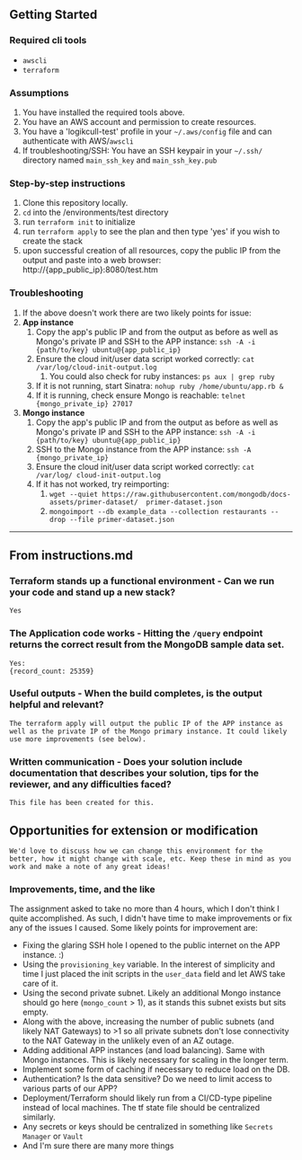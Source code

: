 ## Getting Started

### Required cli tools
- `awscli`
- `terraform`

### Assumptions
1. You have installed the required tools above.
1. You have an AWS account and permission to create resources.
1. You have a 'logikcull-test' profile in your `~/.aws/config` file and can authenticate with AWS/`awscli`
1. If troubleshooting/SSH: You have an SSH keypair in your `~/.ssh/` directory named `main_ssh_key` and `main_ssh_key.pub`

### Step-by-step instructions
1. Clone this repository locally.
1. `cd` into the /environments/test directory
1. run `terraform init` to initialize
1. run `terraform apply` to see the plan and then type 'yes' if you wish to create the stack
1. upon successful creation of all resources, copy the public IP from the output and paste into a web browser: http://{app_public_ip}:8080/test.htm

### Troubleshooting
1. If the above doesn't work there are two likely points for issue: 
1. **App instance**
   1. Copy the app's public IP and from the output as before as well as Mongo's private IP and SSH to the APP instance: `ssh -A -i {path/to/key} ubuntu@{app_public_ip}`
   1. Ensure the cloud init/user data script worked correctly: `cat /var/log/cloud-init-output.log`
      1. You could also check for ruby instances: `ps aux | grep ruby`
   1. If it is not running, start Sinatra: `nohup ruby /home/ubuntu/app.rb &`
   1. If it is running, check ensure Mongo is reachable: `telnet {mongo_private_ip} 27017`
1. **Mongo instance**
   1. Copy the app's public IP and from the output as before as well as Mongo's private IP  and SSH to the APP instance: `ssh -A -i {path/to/key} ubuntu@{app_public_ip}`
   1. SSH to the Mongo instance from the APP instance: `ssh -A {mongo_private_ip}`
   1. Ensure the cloud init/user data script worked correctly: `cat /var/log/ cloud-init-output.log`
   1. If it has not worked, try reimporting: 
      1. `wget --quiet https://raw.githubusercontent.com/mongodb/docs-assets/primer-dataset/  primer-dataset.json`
      1. `mongoimport --db example_data --collection restaurants --drop --file primer-dataset.json`

___

## From instructions.md

### Terraform stands up a functional environment - Can we run your code and stand up a new stack?
    Yes

### The Application code works - Hitting the `/query` endpoint returns the correct result from the MongoDB sample data set.
    Yes:
    {record_count: 25359}

### Useful outputs - When the build completes, is the output helpful and relevant?
    The terraform apply will output the public IP of the APP instance as well as the private IP of the Mongo primary instance. It could likely use more improvements (see below).

### Written communication - Does your solution include documentation that describes your solution, tips for the reviewer, and any difficulties faced?
    This file has been created for this.

## Opportunities for extension or modification
    We'd love to discuss how we can change this environment for the better, how it might change with scale, etc. Keep these in mind as you work and make a note of any great ideas!

### Improvements, time, and the like
The assignment asked to take no more than 4 hours, which I don't think I quite accomplished. As such, I didn't have time to make improvements or fix any of the issues I caused. Some likely points for improvement are:
- Fixing the glaring SSH hole I opened to the public internet on the APP instance. :)
- Using the `provisioning_key` variable. In the interest of simplicity and time I just placed the init scripts in the `user_data` field and let AWS take care of it.
- Using the second private subnet. Likely an additional Mongo instance should go here (`mongo_count` > 1), as it stands this subnet exists but sits empty.
- Along with the above, increasing the number of public subnets (and likely NAT Gateways) to >1 so all private subnets don't lose connectivity to the NAT Gateway in the unlikely even of an AZ outage.
- Adding additional APP instances (and load balancing). Same with Mongo instances. This is likely necessary for scaling in the longer term.
- Implement some form of caching if necessary to reduce load on the DB.
- Authentication? Is the data sensitive? Do we need to limit access to various parts of our APP?
- Deployment/Terraform should likely run from a CI/CD-type pipeline instead of local machines. The tf state file should be centralized similarly.
- Any secrets or keys should be centralized in something like `Secrets Manager` or `Vault`
- And I'm sure there are many more things